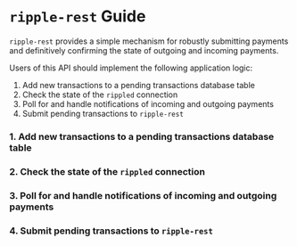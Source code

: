 # `ripple-rest` Guide

`ripple-rest` provides a simple mechanism for robustly submitting payments and definitively confirming the state of outgoing and incoming payments.

Users of this API should implement the following application logic:

1. Add new transactions to a pending transactions database table
2. Check the state of the `rippled` connection
3. Poll for and handle notifications of incoming and outgoing payments
4. Submit pending transactions to `ripple-rest`


### 1. Add new transactions to a pending transactions database table
### 2. Check the state of the `rippled` connection
### 3. Poll for and handle notifications of incoming and outgoing payments
### 4. Submit pending transactions to `ripple-rest`


